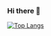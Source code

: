 ### Hi there 👋
<!--[Anurag's GitHub stats](https://github-readme-stats.vercel.app/api?username=relativiteit&count_private=true&show_icons=true)-->


[![Top Langs](https://github-readme-stats.vercel.app/api/top-langs/?username=relativiteit&layout=compact)](https://github.com/relativiteit/github-readme-stats)
<!--**Relativiteit/Relativiteit** is a ✨ _special_ ✨ repository because its `README.md` (this file) appears on your GitHub profile.

Here are some ideas to get you started:

- 🔭 I’m currently working on ...
- 🌱 I’m currently learning ...
- 👯 I’m looking to collaborate on ...
- 🤔 I’m looking for help with ...
- 💬 Ask me about ...
- 📫 How to reach me: ...
- 😄 Pronouns: ...
- ⚡ Fun fact: ...
-->
